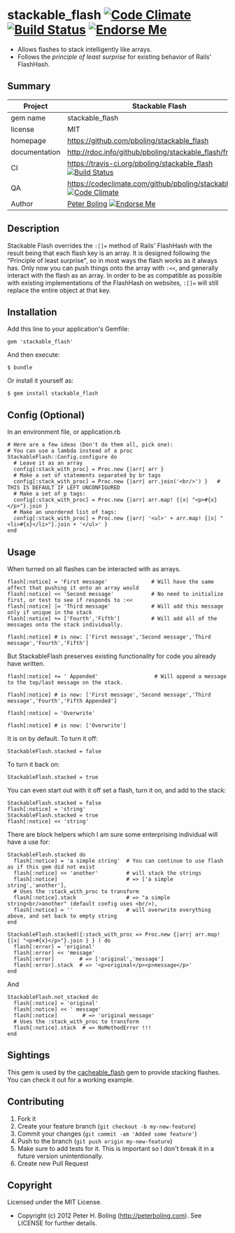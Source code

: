 stackable_flash [![Code Climate](https://codeclimate.com/badge.png)](https://codeclimate.com/github/pboling/stackable_flash) [![Build Status](https://secure.travis-ci.org/pboling/stackable_flash.png?branch=master)](https://travis-ci.org/pboling/stackable_flash) [![Endorse Me](http://api.coderwall.com/pboling/endorsecount.png)](http://coderwall.com/pboling)
===============

* Allows flashes to stack intelligently like arrays.
* Follows the *principle of least surprise* for existing behavior of Rails' FlashHash.

## Summary

| Project         |  Stackable Flash  |
|---------------- | ----------------- |
| gem name        |  stackable_flash  |
| license         |  MIT              |
| homepage        |  https://github.com/pboling/stackable_flash |
| documentation   |  http://rdoc.info/github/pboling/stackable_flash/frames |
| CI              |  https://travis-ci.org/pboling/stackable_flash [![Build Status](https://secure.travis-ci.org/pboling/stackable_flash.png?branch=master)](https://travis-ci.org/pboling/stackable_flash) |
| QA              |  https://codeclimate.com/github/pboling/stackable_flash [![Code Climate](https://codeclimate.com/badge.png)](https://codeclimate.com/github/pboling/stackable_flash) |
| Author          |  [Peter Boling](http://railsbling.com) [![Endorse Me](http://api.coderwall.com/pboling/endorsecount.png)](http://coderwall.com/pboling) |

## Description

Stackable Flash overrides the `:[]=` method of Rails' FlashHash with the result being that each flash key is an array.
It is designed following the "Principle of least surprise", so in most ways the flash works as it always has.
Only now you can push things onto the array with `:<<`, and generally interact with the flash as an array.
In order to be as compatible as possible with existing implementations of the FlashHash on websites, `:[]=` will still
replace the entire object at that key.

## Installation

Add this line to your application's Gemfile:

    gem 'stackable_flash'

And then execute:

    $ bundle

Or install it yourself as:

    $ gem install stackable_flash

## Config (Optional)

In an environment file, or application.rb

    # Here are a few ideas (Don't do them all, pick one):
    # You can use a lambda instead of a proc
    StackableFlash::Config.configure do
      # Leave it as an array
      config[:stack_with_proc] = Proc.new {|arr| arr }
      # Make a set of statements separated by br tags
      config[:stack_with_proc] = Proc.new {|arr| arr.join('<br/>') }   # THIS IS DEFAULT IF LEFT UNCONFIGURED
      # Make a set of p tags:
      config[:stack_with_proc] = Proc.new {|arr| arr.map! {|x| "<p>#{x}</p>"}.join }
      # Make an unordered list of tags:
      config[:stack_with_proc] = Proc.new {|arr| '<ul>' + arr.map! {|x| "<li>#{x}</li>"}.join + '</ul>' }
    end

## Usage

When turned on all flashes can be interacted with as arrays.

    flash[:notice] = 'First message'              # Will have the same affect that pushing it onto an array would
    flash[:notice] << 'Second message'            # No need to initialize first, or test to see if responds to :<<
    flash[:notice] |= 'Third message'             # Will add this message only if unique in the stack
    flash[:notice] += ['Fourth','Fifth']          # Will add all of the messages onto the stack individually.

    flash[:notice] # is now: ['First message','Second message','Third message','Fourth','Fifth']

But StackableFlash preserves existing functionality for code you already have written.

    flash[:notice] += ' Appended'                  # Will append a message to the top/last message on the stack.

    flash[:notice] # is now: ['First message','Second message','Third message','Fourth','Fifth Appended']

    flash[:notice] = 'Overwrite'

    flash[:notice] # is now: ['Overwrite']

It is on by default.  To turn it off:

    StackableFlash.stacked = false

To turn it back on:

    StackableFlash.stacked = true

You can even start out with it off set a flash, turn it on, and add to the stack:

    StackableFlash.stacked = false
    flash[:notice] = 'string'
    StackableFlash.stacked = true
    flash[:notice] << 'string'

There are block helpers which I am sure some enterprising individual will have a use for:

    StackableFlash.stacked do
      flash[:notice] = 'a simple string'  # You can continue to use flash as if this gem did not exist
      flash[:notice] << 'another'         # will stack the strings
      flash[:notice]                      # => ['a simple string','another'],
      # Uses the :stack_with_proc to transform
      flash[:notice].stack                # => "a simple string<br/>another" (default config uses <br/>),
      flash[:notice] = ''                 # will overwrite everything above, and set back to empty string
    end

    StackableFlash.stacked({:stack_with_proc => Proc.new {|arr| arr.map! {|x| "<p>#{x}</p>"}.join } } ) do
      flash[:error] = 'original'
      flash[:error] << 'message'
      flash[:error]        # => ['original','message']
      flash[:error].stack  # => '<p>original</p><p>message</p>'
    end

And

    StackableFlash.not_stacked do
      flash[:notice] = 'original'
      flash[:notice] << ' message'
      flash[:notice]        # => 'original message'
      # Uses the :stack_with_proc to transform
      flash[:notice].stack  # => NoMethodError !!!
    end

## Sightings

This gem is used by the [cacheable_flash](https://github.com/pboling/cacheable-flash) gem to provide stacking flashes.
You can check it out for a working example.

## Contributing

1. Fork it
2. Create your feature branch (`git checkout -b my-new-feature`)
3. Commit your changes (`git commit -am 'Added some feature'`)
4. Push to the branch (`git push origin my-new-feature`)
5. Make sure to add tests for it. This is important so I don't break it in a future version unintentionally.
6. Create new Pull Request

## Copyright

Licensed under the MIT License.

* Copyright (c) 2012 Peter H. Boling (http://peterboling.com). See LICENSE for further details.
